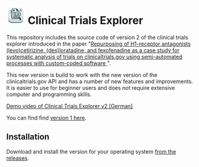 # <img src="./app-icon.png" width="50"> Clinical Trials Explorer

This repository includes the source code of version 2 of the clinical trials explorer introduced in the paper "[Repurposing of H1-receptor antagonists (levo)cetirizine, (des)loratadine, and fexofenadine as a case study for systematic analysis of trials on clinicaltrials.gov using semi-automated processes with custom-coded software
](https://doi.org/10.1007/s00210-023-02796-9)".

This new version is build to work with the new version of the clinicaltrials.gov API and has a number of new features and improvements. It is easier to use for beginner users and does _not_ require extensive computer and programming skills.

[Demo video of Clinical Trials Explorer v2 [German]](https://youtu.be/0G0YikVD0JQ )

You can find find [version 1 here](https://github.com/T-Specht/h1ra-repurpose/).

## Installation

Download and install the version for your operating system [from the releases](https://github.com/T-Specht/clinical-trials-explorer/releases).
